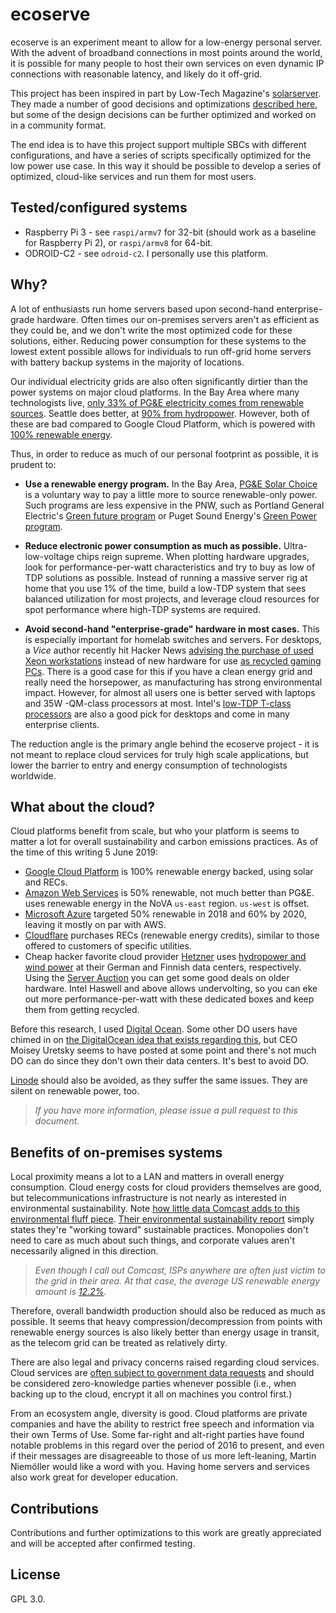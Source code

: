 # ecoserve

ecoserve is an experiment meant to allow for a low-energy personal server. With the advent of broadband connections in most points around the world, it is possible for many people to host their own services on even dynamic IP connections with reasonable latency, and likely do it off-grid.

This project has been inspired in part by Low-Tech Magazine's [solarserver](https://solar.lowtechmagazine.com/2018/09/how-to-build-a-lowtech-website.html). They made a number of good decisions and optimizations [described here](https://homebrewserver.club/low-tech-website-howto.html), but some of the design decisions can be further optimized and worked on in a community format.

The end idea is to have this project support multiple SBCs with different configurations, and have a series of scripts specifically optimized for the low power use case. In this way it should be possible to develop a series of optimized, cloud-like services and run them for most users.

## Tested/configured systems

* Raspberry Pi 3 - see `raspi/armv7` for 32-bit (should work as a baseline for Raspberry Pi 2), or `raspi/armv8` for 64-bit.
* ODROID-C2 - see `odroid-c2`. I personally use this platform.

## Why?

A lot of enthusiasts run home servers based upon second-hand enterprise-grade hardware. Often times our on-premises servers aren't as efficient as they could be, and we don't write the most optimized code for these solutions, either. Reducing power consumption for these systems to the lowest extent possible allows for individuals to run off-grid home servers with battery backup systems in the majority of locations.

Our individual electricity grids are also often significantly dirtier than the power systems on major cloud platforms. In the Bay Area where many technologists live, [only 33% of PG&E electricity comes from renewable sources](http://www.pgecorp.com/corp_responsibility/reports/2018/environment.html). Seattle does better, at [90% from hydropower](https://energysolutions.seattle.gov/renewable-energy/). However, both of these are bad compared to Google Cloud Platform, which is powered with [100% renewable energy](https://cloud.google.com/sustainability/). 

Thus, in order to reduce as much of our personal footprint as possible, it is prudent to:

* **Use a renewable energy program.** In the Bay Area, [PG&E Solar Choice](https://www.pge.com/en_US/residential/solar-and-vehicles/options/solar/solar-choice/solar-choice.page) is a voluntary way to pay a little more to source renewable-only power. Such programs are less expensive in the PNW, such as Portland General Electric's [Green future program](https://www.portlandgeneral.com/residential/power-choices/renewable-power/choose-renewable) or Puget Sound Energy's [Green Power program](https://www.pse.com/green-options/Renewable-Energy-Programs/green-power).

* **Reduce electronic power consumption as much as possible.** Ultra-low-voltage chips reign supreme. When plotting hardware upgrades, look for performance-per-watt characteristics and try to buy as low of TDP solutions as possible. Instead of running a massive server rig at home that you use 1% of the time, build a low-TDP system that sees balanced utilization for most projects, and leverage cloud resources for spot performance where high-TDP systems are required. 

* **Avoid second-hand "enterprise-grade" hardware in most cases.** This is especially important for homelab switches and servers. For desktops, a *Vice* author recently hit Hacker News [advising the purchase of used Xeon workstations](https://tedium.co/2019/06/04/used-workstation-computer-buying-strategy/) instead of new hardware for use [as recycled gaming PCs](https://www.greenpcgamers.com/). There is a good case for this if you have a clean energy grid and really need the horsepower, as manufacturing has strong environmental impact. However, for almost all users one is better served with laptops and 35W -QM-class processors at most. Intel's [low-TDP T-class processors](https://cpu.userbenchmark.com/Compare/Intel-Core-i5-8600K-vs-Intel-Core-i7-8700T/3941vsm480804) are also a good pick for desktops and come in many enterprise clients.

The reduction angle is the primary angle behind the ecoserve project - it is not meant to replace cloud services for truly high scale applications, but lower the barrier to entry and energy consumption of technologists worldwide.


## What about the cloud?

Cloud platforms benefit from scale, but who your platform is seems to matter a lot for overall sustainability and carbon emissions practices. As of the time of this writing 5 June 2019:

* [Google Cloud Platform](https://cloud.google.com/sustainability/) is 100% renewable energy backed, using solar and RECs.
* [Amazon Web Services](https://aws.amazon.com/about-aws/sustainability/#progress) is 50% renewable, not much better than PG&E. uses renewable energy in the NoVA `us-east` region. `us-west` is offset.
* [Microsoft Azure](https://blogs.microsoft.com/on-the-issues/2018/03/21/new-solar-deal-moves-us-ahead-of-schedule-in-creating-a-cleaner-cloud/) targeted 50% renewable in 2018 and 60% by 2020, leaving it mostly on par with AWS.
* [Cloudflare](https://blog.cloudflare.com/a-carbon-neutral-north-america/) purchases RECs (renewable energy credits), similar to those offered to customers of specific utilities.
* Cheap hacker favorite cloud provider [Hetzner](https://www.hetzner.com/) uses [hydropower and wind power](https://www.hetzner.com/unternehmen/umweltschutz/) at their German and Finnish data centers, respectively. Using the [Server Auction](https://www.hetzner.com/sb) you can get some good deals on older hardware. Intel Haswell and above allows undervolting, so you can eke out more performance-per-watt with these dedicated boxes and keep them from getting recycled.

Before this research, I used [Digital Ocean](https://www.digitalocean.com/). Some other DO users have chimed in on [the DigitalOcean idea that exists regarding this](https://ideas.digitalocean.com/ideas/DO-I-1007), but CEO Moisey Uretsky seems to have posted at some point and there's not much DO can do since they don't own their data centers. It's best to avoid DO.

[Linode](https://linode.com/) should also be avoided, as they suffer the same issues. They are silent on renewable power, too.

> *If you have more information, please issue a pull request to this document.*


## Benefits of on-premises systems

Local proximity means a lot to a LAN and matters in overall energy consumption. Cloud energy costs for cloud providers themselves are good, but telecommunications infrastructure is not nearly as interested in environmental sustainability. Note [how little data Comcast adds to this environmental fluff piece](https://corporate.comcast.com/csr2015/building-a-smarter-energy-future). [Their environmental sustainability report](https://corporate.comcast.com/values/csr/2018/sustainable-excellence) simply states they're "working toward" sustainable practices. Monopolies don't need to care as much about such things, and corporate values aren't necessarily aligned in this direction.

> *Even though I call out Comcast, ISPs anywhere are often just victim to the grid in their area. At that case, the average US renewable energy amount is [12.2%](https://en.wikipedia.org/wiki/Renewable_energy_in_the_United_States).*

Therefore, overall bandwidth production should also be reduced as much as possible. It seems that heavy compression/decompression from points with renewable energy sources is also likely better than energy usage in transit, as the telecom grid can be treated as relatively dirty.

There are also legal and privacy concerns raised regarding cloud services. Cloud services are [often subject to government data requests](https://www.eff.org/who-has-your-back-2017) and should be considered zero-knowledge parties whenever possible (i.e., when backing up to the cloud, encrypt it all on machines you control first.)

From an ecosystem angle, diversity is good. Cloud platforms are private companies and have the ability to restrict free speech and information via their own Terms of Use. Some far-right and alt-right parties have found notable problems in this regard over the period of 2016 to present, and even if their messages are disagreeable to those of us more left-leaning, Martin Niemöller would like a word with you. Having home servers and services also work great for developer education.

## Contributions

Contributions and further optimizations to this work are greatly appreciated and will be accepted after confirmed testing.

## License

GPL 3.0.

